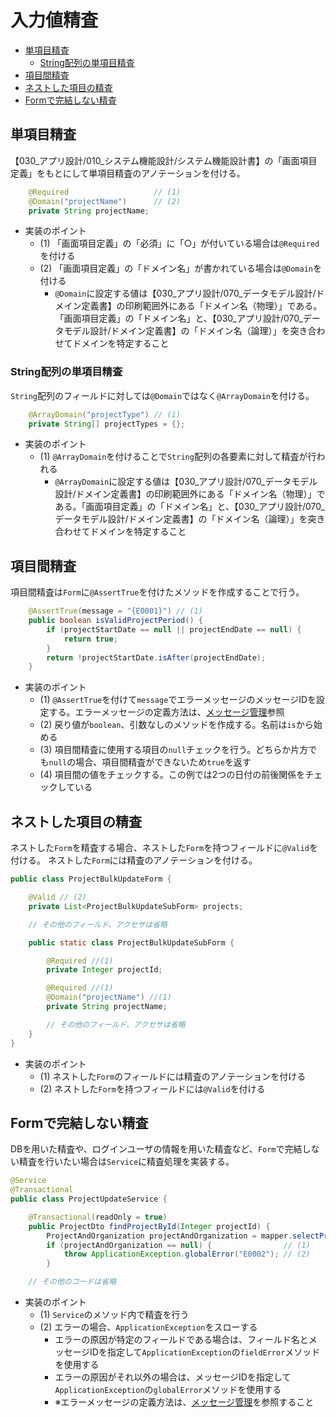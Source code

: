 # 入力値精査

- [単項目精査](#単項目精査)
  - [String配列の単項目精査](#string配列の単項目精査)
- [項目間精査](#項目間精査)
- [ネストした項目の精査](#ネストした項目の精査)
- [Formで完結しない精査](#formで完結しない精査)

## 単項目精査

【030_アプリ設計/010_システム機能設計/システム機能設計書】の「画面項目定義」をもとにして単項目精査のアノテーションを付ける。

```java
    @Required                   // (1)
    @Domain("projectName")      // (2)
    private String projectName;
```

- 実装のポイント
    - (1) 「画面項目定義」の「必須」に「○」が付いている場合は`@Required`を付ける
    - (2) 「画面項目定義」の「ドメイン名」が書かれている場合は`@Domain`を付ける
        - `@Domain`に設定する値は【030_アプリ設計/070_データモデル設計/ドメイン定義書】の印刷範囲外にある「ドメイン名（物理）」である。「画面項目定義」の「ドメイン名」と、【030_アプリ設計/070_データモデル設計/ドメイン定義書】の「ドメイン名（論理）」を突き合わせてドメインを特定すること

### String配列の単項目精査

`String`配列のフィールドに対しては`@Domain`ではなく`@ArrayDomain`を付ける。

```java
    @ArrayDomain("projectType") // (1)
    private String[] projectTypes = {};
```

- 実装のポイント
    - (1) `@ArrayDomain`を付けることで`String`配列の各要素に対して精査が行われる
        - `@ArrayDomain`に設定する値は【030_アプリ設計/070_データモデル設計/ドメイン定義書】の印刷範囲外にある「ドメイン名（物理）」である。「画面項目定義」の「ドメイン名」と、【030_アプリ設計/070_データモデル設計/ドメイン定義書】の「ドメイン名（論理）」を突き合わせてドメインを特定すること

## 項目間精査

項目間精査は`Form`に`@AssertTrue`を付けたメソッドを作成することで行う。

```java
    @AssertTrue(message = "{E0001}") // (1)
    public boolean isValidProjectPeriod() {                                      // (2)
        if (projectStartDate == null || projectEndDate == null) {                 // (3)
            return true;                                                          // (3)
        }
        return !projectStartDate.isAfter(projectEndDate);                         // (4)
    }
```

- 実装のポイント
    - (1) `@AssertTrue`を付けて`message`でエラーメッセージのメッセージIDを設定する。エラーメッセージの定義方法は、[メッセージ管理](./message-management.md)参照
    - (2) 戻り値が`boolean`、引数なしのメソッドを作成する。名前は`is`から始める
    - (3) 項目間精査に使用する項目の`null`チェックを行う。どちらか片方でも`null`の場合、項目間精査ができないため`true`を返す
    - (4) 項目間の値をチェックする。この例では2つの日付の前後関係をチェックしている

## ネストした項目の精査

ネストした`Form`を精査する場合、ネストした`Form`を持つフィールドに`@Valid`を付ける。
ネストした`Form`には精査のアノテーションを付ける。

```java
public class ProjectBulkUpdateForm {

    @Valid // (2)
    private List<ProjectBulkUpdateSubForm> projects;

    // その他のフィールド、アクセサは省略

    public static class ProjectBulkUpdateSubForm {

        @Required //(1)
        private Integer projectId;

        @Required //(1)
        @Domain("projectName") //(1)
        private String projectName;

        // その他のフィールド、アクセサは省略
    }
}
```

- 実装のポイント
    - (1) ネストした`Form`のフィールドには精査のアノテーションを付ける
    - (2) ネストした`Form`を持つフィールドには`@Valid`を付ける

## Formで完結しない精査

DBを用いた精査や、ログインユーザの情報を用いた精査など、`Form`で完結しない精査を行いたい場合は`Service`に精査処理を実装する。

```java
@Service
@Transactional
public class ProjectUpdateService {

    @Transactional(readOnly = true)
    public ProjectDto findProjectById(Integer projectId) {
        ProjectAndOrganization projectAndOrganization = mapper.selectProjectByPrimaryKey(projectId);
        if (projectAndOrganization == null) {                // (1)
            throw ApplicationException.globalError("E0002"); // (2)
        }

    // その他のコードは省略
```

- 実装のポイント
    - (1) `Service`のメソッド内で精査を行う
    - (2) エラーの場合、`ApplicationException`をスローする
      - エラーの原因が特定のフィールドである場合は、フィールド名とメッセージIDを指定して`ApplicationException`の`fieldError`メソッドを使用する
      - エラーの原因がそれ以外の場合は、メッセージIDを指定して`ApplicationException`の`globalError`メソッドを使用する
      - ※エラーメッセージの定義方法は、[メッセージ管理](./message-management.md)を参照すること
